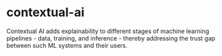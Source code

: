 # contextual-ai
Contextual AI adds explainability to different stages of machine learning pipelines - data, training, and inference - thereby addressing the trust gap between such ML systems and their users.
